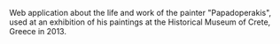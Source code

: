 Web application about the life and work of the painter "Papadoperakis", used at an exhibition of his paintings at the Historical Museum of Crete, Greece in 2013.

